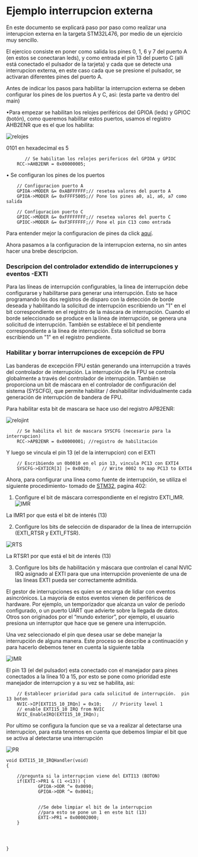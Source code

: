 # Ejemplo interrupcion externa

En este documento se explicará paso por paso como realizar una interupcion externa en la targeta STM32L476, por medio de un ejercicio muy sencillo.

El ejercico consiste en poner como salida los pines 0, 1, 6 y 7 del puerto A (en estos se conectaran leds), y como entrada el pin 13 del puerto C (allí está conectado el pulsador de la tarjeta) y cada que se detecte una interrupcion externa, en este caso cada que se presione el pulsador, se activaran diferentes pines del puerto A.

Antes de indicar los pasos para habilitar la interrupcion externa se deben configurar los pines de los puertos A y C, asi: (esta parte va dentro del main)


•Para empezar se habilitan los relojes periféricos del GPIOA (leds) y GPIOC (botón), como queremos habilitar estos puertos, usamos el registro AHB2ENR que es el que los habilita:

![relojes](https://github.com/Valeria0212/Interrupcion-externa/blob/master/Imagenes/relojes.jpg)

 0101 en hexadecimal es 5
```
       // Se habilitan los relojes perifericos del GPIOA y GPIOC
 	RCC->AHB2ENR = 0x00000005;
```

• Se configuran los pines de los puertos
```
	// Configuracion puerto A
	GPIOA->MODER &= 0xABFFFFFF;// resetea valores del puerto A
	GPIOA->MODER &= 0xFFFF5005;// Pone los pines a0, a1, a6, a7 como salida

	// Configuracion puerto C
	GPIOC->MODER &= 0xFFFFFFFF;// resetea valores del puerto C
	GPIOC->MODER &= 0xF3FFFFFF;// Pone el pin C13 como entrada
```
Para entender mejor la configuracion de pines da click [aquí](https://github.com/MarianaEstrada/Guia_GPIO/blob/master/README.md).

Ahora pasamos a la configuracion de la interrupcion externa, no sin antes hacer una brebe descripcion.

### Descripcion del controlador extendido de interrupciones y eventos -EXTI 

Para las líneas de interrupción configurables, la línea de interrupción debe configurarse y habilitarse para generar una interrupción. Esto se hace programando los dos registros de disparo con la detección de borde deseada y habilitando la solicitud de interrupción escribiendo un "1" en el bit correspondiente en el registro de la máscara de interrupción. Cuando el borde seleccionado se produce en la línea de interrupción, se genera una solicitud de interrupción. También se establece el bit pendiente correspondiente a la línea de interrupción. Esta solicitud se borra escribiendo un "1" en el registro pendiente.

### Habilitar y borrar interrupciones de excepción de FPU
Las banderas de excepción FPU están generando una interrupción a través del controlador de interrupción. La interrupción de la FPU se controla globalmente a través del controlador de interrupción.
También se proporciona un bit de máscara en el controlador de configuración del sistema (SYSCFG), que permite habilitar / deshabilitar individualmente cada generación de interrupción de bandera de FPU.

Para habilitar esta bit de mascara se hace uso del registro APB2ENR:

![relojint](https://github.com/Valeria0212/Interrupcion-externa/blob/master/Imagenes/relojint.jpg)

```
	// Se habilita el bit de mascara SYSCFG (necesario para la interrupcion)
	RCC->APB2ENR = 0x00000001; //registro de habilitación 
```
Y luego se vincula el pin 13 (el de la interrupcion) con el EXTI 
```
	// Escribiendo un 0b0010 en el pin 13, vincula PC13 con EXTI4
	SYSCFG->EXTICR[3] |= 0x0020;	// Write 0002 to map PC13 to EXTI4
```

Ahora, para configurar una línea como fuente de interrupción, se utiliza el siguiente procedimiento- tomado de [STM32](https://app.luminpdf.com/viewer/5ea76e0e1f147d0017bbb725), pagina 402:
1. Configure el bit de máscara correspondiente en el registro EXTI_IMR.
![IMR](https://github.com/Valeria0212/Interrupcion-externa/blob/master/Imagenes/IMR.jpg)

La IMR1 por que está el bit de interés (13)


2. Configure los bits de selección de disparador de la línea de interrupción (EXTI_RTSR y EXTI_FTSR).

![RTS](https://github.com/Valeria0212/Interrupcion-externa/blob/master/Imagenes/RTS.jpg)

La RTSR1 por que está el bit de interés (13)

3. Configure los bits de habilitación y máscara que controlan el canal NVIC IRQ asignado al EXTI para que una interrupción proveniente de una de las líneas EXTI pueda ser correctamente admitida.

El gestor de interrupciones es quien se encarga de lidiar con eventos asincrónicos. La mayoría de estos eventos vienen de periféricos de hardware. Por ejemplo, un temporizador que alcanza un valor de período configurado, o un puerto UART que advierte sobre la llegada de datos. Otros son originados por el “mundo exterior”, por ejemplo, el usuario presiona un interruptor que hace que se genere una interrupción.

Una vez seleccionado el pin que desea usar se debe manejar la interrupción de alguna manera. Este proceso se describe a continuación y para hacerlo debemos tener en cuenta la siguiente tabla

![IMR](https://github.com/Valeria0212/Interrupcion-externa/blob/master/Imagenes/IRQ.JPG)

El pin 13 (el del pulsador) esta conectado con el manejador para pines conectados a la línea 10 a 15, por esto se pone como prioridad este manejador de interrupcion y a su vez se habilita, asi:
```
	// Establecer prioridad para cada solicitud de interrupción.  pin 13 boton
	NVIC->IP[EXTI15_10_IRQn] = 0x10;	// Priority level 1
	// enable EXTI15_10 IRQ from NVIC
	NVIC_EnableIRQ(EXTI15_10_IRQn);

```
Por ultimo se configura la funcion que se va a realizar al detectarse una interrupcion, para esta tenemos en cuenta que debemos limpiar el bit que se activa al detectarse una interrupción

![PR](https://github.com/Valeria0212/Interrupcion-externa/blob/master/Imagenes/PR.JPG)

```
void EXTI15_10_IRQHandler(void)
{

	//pregunta si la interrupcion viene del EXTI13 (BOTON)
	if(EXTI->PR1 & (1 <<13)) {
			GPIOA->ODR ^= 0x0090;
			GPIOA->ODR ^= 0x0041;


			//Se debe limpiar el bit de la interrupcion
			//para esto se pone un 1 en este bit (13)
			EXTI->PR1 = 0x00002000;
	}




}

```
